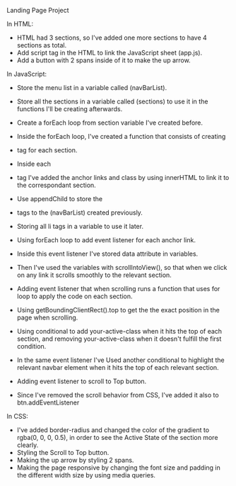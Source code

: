 Landing Page Project

In HTML:
* HTML had 3 sections, so I've added one more sections to have 4 sections as total.
* Add script tag in the HTML to link the JavaScript sheet (app.js).
* Add a button with 2 spans inside of it to make the up arrow.



In JavaScript:
* Store the menu list in a variable called (navBarList).
* Store all the sections in a variable called (sections) to use it in the functions I'll be creating afterwards.


* Create a forEach loop from section variable I've created before.
* Inside the forEach loop, I've created a function that consists of creating <li> tag for each section.
* Inside each <li> tag I've added the anchor links and class by using innerHTML to link it to the correspondant section.
* Use appendChild to store the <li> tags to the (navBarList) created previously.
* Storing all li tags in a variable to use it later.


* Using forEach loop to add event listener for each anchor link.
* Inside this event listener I've stored data attribute in variables.
* Then I've used the variables with scrollIntoView(), so that when we click on any link it scrolls smoothly to the relevant section.


* Adding event listener that when scrolling runs a function that uses for loop to apply the code on each section.
* Using getBoundingClientRect().top to get the the exact position in the page when scrolling.
* Using conditional to add your-active-class when it hits the top of each section, and removing your-active-class when it doesn't fulfill the first condition.
* In the same event listener I've Used another conditional to highlight the relevant navbar element when it hits the top of each relevant section.


* Adding event listener to scroll to Top button.
* Since I've removed the scroll behavior from CSS, I've added it also to btn.addEventListener



In CSS:
* I've added border-radius and changed the color of the gradient to rgba(0, 0, 0, 0.5), in order to see the Active State of the section more clearly.
* Styling the Scroll to Top button.
* Making the up arrow by styling 2 spans.
* Making the page responsive by changing the font size and padding in the different width size by using media queries.
